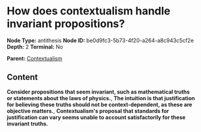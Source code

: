 # How does contextualism handle invariant propositions?

**Node Type:** antithesis
**Node ID:** be0d9fc3-5b73-4f20-a264-a8c943c5cf2e
**Depth:** 2
**Terminal:** No

**Parent:** [Contextualism](contextualism.md)

## Content

**Consider propositions that seem invariant, such as mathematical truths or statements about the laws of physics.**, **The intuition is that justification for believing these truths should not be context-dependent, as these are objective matters.**, **Contextualism's proposal that standards for justification can vary seems unable to account satisfactorily for these invariant truths.**
